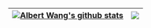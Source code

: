 | <a href="https://github.com/WangHaoZhe/github-readme-stats"><img align="center" src="https://github-readme-stats.vercel.app/api?username=WangHaoZhe&show_icons=true&include_all_commits=true&theme=buefy&hide_border=true&count_private=true" alt="Albert Wang's github stats" /></a> | <a href="https://github.com/WangHaoZhe/github-readme-stats"><img align="center" src="https://github-readme-stats.vercel.app/api/top-langs/?username=WangHaoZhe&layout=compact&theme=buefy&hide_border=true&count_private=true" /></a> |
| ------------- | ------------- |
